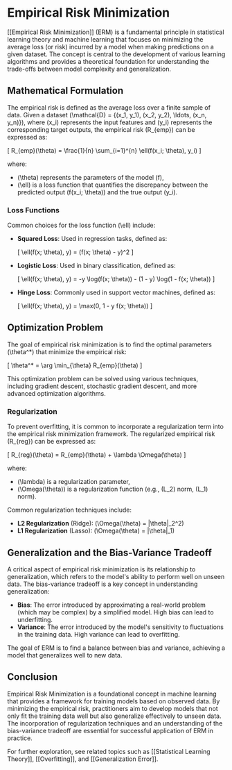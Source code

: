 
# Empirical Risk Minimization

[[Empirical Risk Minimization]] (ERM) is a fundamental principle in statistical learning theory and machine learning that focuses on minimizing the average loss (or risk) incurred by a model when making predictions on a given dataset. The concept is central to the development of various learning algorithms and provides a theoretical foundation for understanding the trade-offs between model complexity and generalization.

## Mathematical Formulation

The empirical risk is defined as the average loss over a finite sample of data. Given a dataset \(\mathcal{D} = \{(x_1, y_1), (x_2, y_2), \ldots, (x_n, y_n)\}\), where \(x_i\) represents the input features and \(y_i\) represents the corresponding target outputs, the empirical risk \(R_{emp}\) can be expressed as:

\[
R_{emp}(\theta) = \frac{1}{n} \sum_{i=1}^{n} \ell(f(x_i; \theta), y_i)
\]

where:
- \(\theta\) represents the parameters of the model \(f\),
- \(\ell\) is a loss function that quantifies the discrepancy between the predicted output \(f(x_i; \theta)\) and the true output \(y_i\).

### Loss Functions

Common choices for the loss function \(\ell\) include:

- **Squared Loss**: Used in regression tasks, defined as:

  \[
  \ell(f(x; \theta), y) = (f(x; \theta) - y)^2
  \]

- **Logistic Loss**: Used in binary classification, defined as:

  \[
  \ell(f(x; \theta), y) = -y \log(f(x; \theta)) - (1 - y) \log(1 - f(x; \theta))
  \]

- **Hinge Loss**: Commonly used in support vector machines, defined as:

  \[
  \ell(f(x; \theta), y) = \max(0, 1 - y f(x; \theta))
  \]

## Optimization Problem

The goal of empirical risk minimization is to find the optimal parameters \(\theta^*\) that minimize the empirical risk:

\[
\theta^* = \arg \min_{\theta} R_{emp}(\theta)
\]

This optimization problem can be solved using various techniques, including gradient descent, stochastic gradient descent, and more advanced optimization algorithms.

### Regularization

To prevent overfitting, it is common to incorporate a regularization term into the empirical risk minimization framework. The regularized empirical risk \(R_{reg}\) can be expressed as:

\[
R_{reg}(\theta) = R_{emp}(\theta) + \lambda \Omega(\theta)
\]

where:
- \(\lambda\) is a regularization parameter,
- \(\Omega(\theta)\) is a regularization function (e.g., \(L_2\) norm, \(L_1\) norm).

Common regularization techniques include:

- **L2 Regularization** (Ridge): \(\Omega(\theta) = \|\theta\|_2^2\)
- **L1 Regularization** (Lasso): \(\Omega(\theta) = \|\theta\|_1\)

## Generalization and the Bias-Variance Tradeoff

A critical aspect of empirical risk minimization is its relationship to generalization, which refers to the model's ability to perform well on unseen data. The bias-variance tradeoff is a key concept in understanding generalization:

- **Bias**: The error introduced by approximating a real-world problem (which may be complex) by a simplified model. High bias can lead to underfitting.
- **Variance**: The error introduced by the model's sensitivity to fluctuations in the training data. High variance can lead to overfitting.

The goal of ERM is to find a balance between bias and variance, achieving a model that generalizes well to new data.

## Conclusion

Empirical Risk Minimization is a foundational concept in machine learning that provides a framework for training models based on observed data. By minimizing the empirical risk, practitioners aim to develop models that not only fit the training data well but also generalize effectively to unseen data. The incorporation of regularization techniques and an understanding of the bias-variance tradeoff are essential for successful application of ERM in practice.

For further exploration, see related topics such as [[Statistical Learning Theory]], [[Overfitting]], and [[Generalization Error]].
